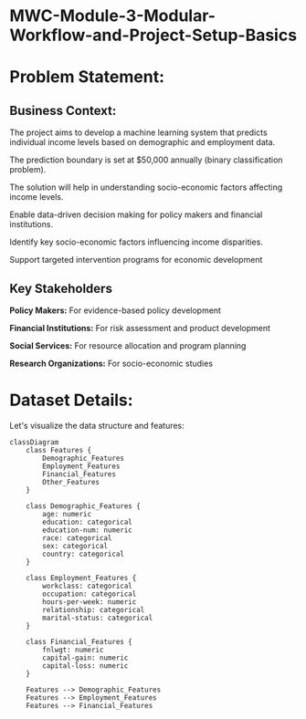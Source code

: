 # MWC-Module-3-Modular-Workflow-and-Project-Setup-Basics

# Problem Statement:

## Business Context:

The project aims to develop a machine learning system that predicts individual income levels based on demographic and employment data.

The prediction boundary is set at $50,000 annually (binary classification problem).

The solution will help in understanding socio-economic factors affecting income levels.

Enable data-driven decision making for policy makers and financial institutions.

Identify key socio-economic factors influencing income disparities.

Support targeted intervention programs for economic development

## Key Stakeholders

**Policy Makers:** For evidence-based policy development

**Financial Institutions:** For risk assessment and product development

**Social Services:** For resource allocation and program planning

**Research Organizations:** For socio-economic studies

# Dataset Details:

Let's visualize the data structure and features:

```mermaid
classDiagram
    class Features {
        Demographic_Features
        Employment_Features
        Financial_Features
        Other_Features
    }

    class Demographic_Features {
        age: numeric
        education: categorical
        education-num: numeric
        race: categorical
        sex: categorical
        country: categorical
    }

    class Employment_Features {
        workclass: categorical
        occupation: categorical
        hours-per-week: numeric
        relationship: categorical
        marital-status: categorical
    }

    class Financial_Features {
        fnlwgt: numeric
        capital-gain: numeric
        capital-loss: numeric
    }

    Features --> Demographic_Features
    Features --> Employment_Features
    Features --> Financial_Features
```
